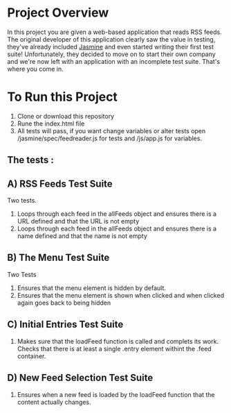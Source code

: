 # Project Overview

In this project you are given a web-based application that reads RSS feeds. The original developer of this application clearly saw the value in testing, they've already included [Jasmine](http://jasmine.github.io/) and even started writing their first test suite! Unfortunately, they decided to move on to start their own company and we're now left with an application with an incomplete test suite. That's where you come in.


# To Run this Project

1) Clone or download this repository 
2) Rune the index.html file
3) All tests will pass, if you want change variables or alter tests open 
/jasmine/spec/feedreader.js for tests
and 
/js/app.js for variables. 

## The tests :

## A) RSS Feeds Test Suite
Two tests.
1. Loops through each feed in the allFeeds object and ensures there is a URL defined and that the URL is not empty
2. Loops through each feed in the allFeeds object and ensures there is a name defined and that the name is not empty

## B) The Menu Test Suite
Two Tests
1. Ensures that the menu element is hidden by default. 
2. Ensures that the menu element is shown when clicked and when clicked again goes 
back to being hidden

## C) Initial Entries Test Suite
1. Makes sure that the loadFeed function is called and complets its work.
Checks that there is at least a single .entry element withint the .feed container.

## D) New Feed Selection Test Suite
1. Ensures when a new feed is loaded by the loadFeed function that the content actually changes. 
